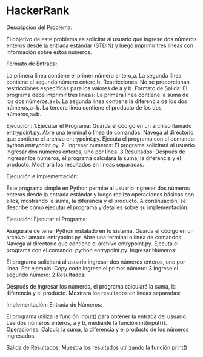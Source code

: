 # HackerRank
Descripción del Problema:

El objetivo de este problema es solicitar al usuario que ingrese dos números enteros desde la entrada estándar (STDIN) y luego imprimir tres líneas con información sobre estos números.

Formato de Entrada:

La primera línea contiene el primer número entero,a.
La segunda línea contiene el segundo número entero,b.
Restricciones:
No se proporcionan restricciones específicas para los valores de a y b.
Formato de Salida:
El programa debe imprimir tres líneas:
La primera línea contiene la suma de los dos números,a+b.
La segunda línea contiene la diferencia de los dos números,a−b.
La tercera línea contiene el producto de los dos números,a×b.

Ejecución:
1.Ejecutar el Programa:
Guarda el código en un archivo llamado entrypoint.py.
Abre una terminal o línea de comandos.
Navega al directorio que contiene el archivo entrypoint.py.
Ejecuta el programa con el comando: python entrypoint.py.
2. Ingresar numeros:
El programa solicitará al usuario ingresar dos números enteros, uno por línea.
3.Resultados:
Después de ingresar los números, el programa calculará la suma, la diferencia y el producto.
Mostrará los resultados en líneas separadas.


Ejecución e Implementación:

Este programa simple en Python permite al usuario ingresar dos números enteros desde la entrada estándar y luego realiza operaciones básicas con ellos, mostrando la suma, la diferencia y el producto. A continuación, se describe cómo ejecutar el programa y detalles sobre su implementación.

Ejecución:
Ejecutar el Programa:

Asegúrate de tener Python instalado en tu sistema.
Guarda el código en un archivo llamado entrypoint.py.
Abre una terminal o línea de comandos.
Navega al directorio que contiene el archivo entrypoint.py.
Ejecuta el programa con el comando: python entrypoint.py.
Ingresar Números:

El programa solicitará al usuario ingresar dos números enteros, uno por línea.
Por ejemplo:
Copy code
Ingrese el primer número: 3
Ingrese el segundo número: 2
Resultados:

Después de ingresar los números, el programa calculará la suma, la diferencia y el producto.
Mostrará los resultados en líneas separadas:

Implementación:
Entrada de Números:

El programa utiliza la función input() para obtener la entrada del usuario.
Lee dos números enteros, a y b, mediante la función int(input()).
Operaciones:
Calcula la suma, la diferencia y el producto de los números ingresados.

Salida de Resultados:
Muestra los resultados utilizando la función print()
